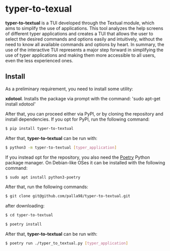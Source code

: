 # typer-to-texual

**typer-to-textual** is a TUI developed through the Textual module, which aims to simplify 
the use of applications. This tool analyzes the help screens of different typer applications and creates 
a TUI that allows the user to select the desired commands and options easily and intuitively, without the 
need to know all available commands and options by heart. In summary, the use of the interactive TUI 
represents a major step forward in simplifying the use of typer applications and making them more accessible 
to all users, even the less experienced ones.

## Install

As a preliminary requirement, you need to install some utility:

**xdotool**. Installs the package via prompt with the command: 'sudo apt-get install xdotool'

After that, you can proceed either via PyPI, or by cloning the repository and install dependencies.
If you opt for PyPI, run the following command:
```bash
$ pip install typer-to-textual
```

After that, **typer-to-textual** can be run with:
```bash
$ python3 -m typer-to-textual [typer_application]
```

If you instead opt for the repository, you also need the [Poetry](https://python-poetry.org/) Python package manager.
On Debian-like OSes it can be installed with the following command:
```bash
$ sudo apt install python3-poetry
```
After that, run the following commands:
```bash
$ git clone git@github.com/palla98/typer-to-textual.git
```

after downloading:
```bash
$ cd typer-to-textual

$ poetry install
```

After that, **typer-to-textual** can be run with:
```bash
$ poetry run ./typer_to_textual.py [typer_application]
```
